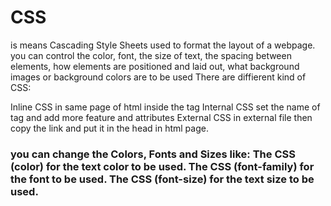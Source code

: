 # CSS 
is means Cascading Style Sheets used to format the layout of a webpage.
you can control the color, font, the size of text, the spacing between elements, how elements are positioned and laid out, what background images or background colors are to be used
There are diffierent kind of CSS:

Inline CSS in same page of html inside the tag
Internal CSS set the name of tag and add more feature and attributes
External CSS in external file then copy the link and put it in the head in html page.
### you can change the Colors, Fonts and Sizes like: The CSS (color) for the text color to be used. The CSS (font-family) for the font to be used. The CSS (font-size) for the text size to be used.